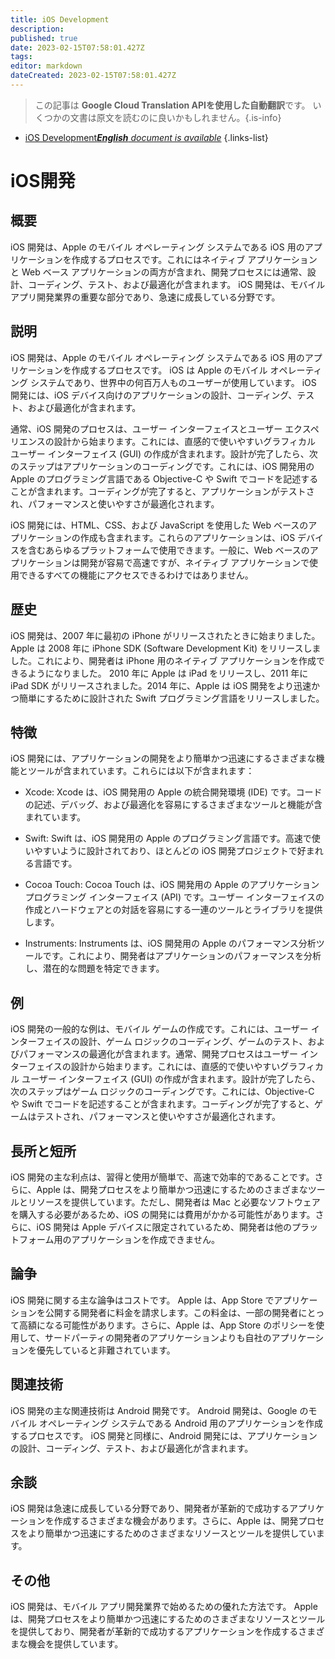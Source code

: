 ```yaml
---
title: iOS Development
description: 
published: true
date: 2023-02-15T07:58:01.427Z
tags: 
editor: markdown
dateCreated: 2023-02-15T07:58:01.427Z
---
```


> この記事は **Google Cloud Translation APIを使用した自動翻訳**です。
いくつかの文書は原文を読むのに良いかもしれません。{.is-info}



- [iOS Development***English** document is available*](/en/Knowledge-base/Dictionary/ios-development)
{.links-list}


# iOS開発

## 概要
iOS 開発は、Apple のモバイル オペレーティング システムである iOS 用のアプリケーションを作成するプロセスです。これにはネイティブ アプリケーションと Web ベース アプリケーションの両方が含まれ、開発プロセスには通常、設計、コーディング、テスト、および最適化が含まれます。 iOS 開発は、モバイル アプリ開発業界の重要な部分であり、急速に成長している分野です。

## 説明
iOS 開発は、Apple のモバイル オペレーティング システムである iOS 用のアプリケーションを作成するプロセスです。 iOS は Apple のモバイル オペレーティング システムであり、世界中の何百万人ものユーザーが使用しています。 iOS 開発には、iOS デバイス向けのアプリケーションの設計、コーディング、テスト、および最適化が含まれます。

通常、iOS 開発のプロセスは、ユーザー インターフェイスとユーザー エクスペリエンスの設計から始まります。これには、直感的で使いやすいグラフィカル ユーザー インターフェイス (GUI) の作成が含まれます。設計が完了したら、次のステップはアプリケーションのコーディングです。これには、iOS 開発用の Apple のプログラミング言語である Objective-C や Swift でコードを記述することが含まれます。コーディングが完了すると、アプリケーションがテストされ、パフォーマンスと使いやすさが最適化されます。

iOS 開発には、HTML、CSS、および JavaScript を使用した Web ベースのアプリケーションの作成も含まれます。これらのアプリケーションは、iOS デバイスを含むあらゆるプラットフォームで使用できます。一般に、Web ベースのアプリケーションは開発が容易で高速ですが、ネイティブ アプリケーションで使用できるすべての機能にアクセスできるわけではありません。

## 歴史
iOS 開発は、2007 年に最初の iPhone がリリースされたときに始まりました。Apple は 2008 年に iPhone SDK (Software Development Kit) をリリースしました。これにより、開発者は iPhone 用のネイティブ アプリケーションを作成できるようになりました。 2010 年に Apple は iPad をリリースし、2011 年に iPad SDK がリリースされました。2014 年に、Apple は iOS 開発をより迅速かつ簡単にするために設計された Swift プログラミング言語をリリースしました。

## 特徴
iOS 開発には、アプリケーションの開発をより簡単かつ迅速にするさまざまな機能とツールが含まれています。これらには以下が含まれます：

- Xcode: Xcode は、iOS 開発用の Apple の統合開発環境 (IDE) です。コードの記述、デバッグ、および最適化を容易にするさまざまなツールと機能が含まれています。

- Swift: Swift は、iOS 開発用の Apple のプログラミング言語です。高速で使いやすいように設計されており、ほとんどの iOS 開発プロジェクトで好まれる言語です。

- Cocoa Touch: Cocoa Touch は、iOS 開発用の Apple のアプリケーション プログラミング インターフェイス (API) です。ユーザー インターフェイスの作成とハードウェアとの対話を容易にする一連のツールとライブラリを提供します。

- Instruments: Instruments は、iOS 開発用の Apple のパフォーマンス分析ツールです。これにより、開発者はアプリケーションのパフォーマンスを分析し、潜在的な問題を特定できます。

## 例
iOS 開発の一般的な例は、モバイル ゲームの作成です。これには、ユーザー インターフェイスの設計、ゲーム ロジックのコーディング、ゲームのテスト、およびパフォーマンスの最適化が含まれます。通常、開発プロセスはユーザー インターフェイスの設計から始まります。これには、直感的で使いやすいグラフィカル ユーザー インターフェイス (GUI) の作成が含まれます。設計が完了したら、次のステップはゲーム ロジックのコーディングです。これには、Objective-C や Swift でコードを記述することが含まれます。コーディングが完了すると、ゲームはテストされ、パフォーマンスと使いやすさが最適化されます。

## 長所と短所
iOS 開発の主な利点は、習得と使用が簡単で、高速で効率的であることです。さらに、Apple は、開発プロセスをより簡単かつ迅速にするためのさまざまなツールとリソースを提供しています。ただし、開発者は Mac と必要なソフトウェアを購入する必要があるため、iOS の開発には費用がかかる可能性があります。さらに、iOS 開発は Apple デバイスに限定されているため、開発者は他のプラットフォーム用のアプリケーションを作成できません。

## 論争
iOS 開発に関する主な論争はコストです。 Apple は、App Store でアプリケーションを公開する開発者に料金を請求します。この料金は、一部の開発者にとって高額になる可能性があります。さらに、Apple は、App Store のポリシーを使用して、サードパーティの開発者のアプリケーションよりも自社のアプリケーションを優先していると非難されています。

## 関連技術
iOS 開発の主な関連技術は Android 開発です。 Android 開発は、Google のモバイル オペレーティング システムである Android 用のアプリケーションを作成するプロセスです。 iOS 開発と同様に、Android 開発には、アプリケーションの設計、コーディング、テスト、および最適化が含まれます。

## 余談
iOS 開発は急速に成長している分野であり、開発者が革新的で成功するアプリケーションを作成するさまざまな機会があります。さらに、Apple は、開発プロセスをより簡単かつ迅速にするためのさまざまなリソースとツールを提供しています。

## その他
iOS 開発は、モバイル アプリ開発業界で始めるための優れた方法です。 Apple は、開発プロセスをより簡単かつ迅速にするためのさまざまなリソースとツールを提供しており、開発者が革新的で成功するアプリケーションを作成するさまざまな機会を提供しています。